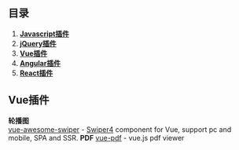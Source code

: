 ## 目录

1. **[Javascript插件](#javascript插件)**
1. **[jQuery插件](#jquery插件)**
1. **[Vue插件](#vue插件)**
1. **[Angular插件](#angular插件)**
1. **[React插件](#react插件)**

## Vue插件

**轮播图**  
[vue-awesome-swiper](https://github.com/vuejs/awesome-vue) - [Swiper4](http://www.swiper.com.cn/) component for Vue, support pc and mobile, SPA and SSR. 
**PDF**
[vue-pdf](https://github.com/FranckFreiburger/vue-pdf) - vue.js pdf viewer  

